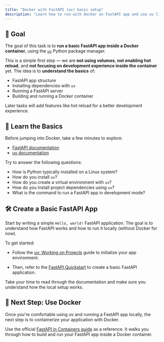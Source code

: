 ```yaml
---
title: "Docker with FastAPI (uv) basic setup"
description: "Learn how to run with Docker an FastAPI app and use uv like package manager"
---
```


## 🎯 Goal

The goal of this task is to **run a basic FastAPI app inside a Docker container**, using the [`uv`](https://docs.astral.sh/uv/) Python package manager.

This is a simple first step — we are **not using volumes**, **not enabling hot reload**, and **not focusing on development experience inside the container** yet. The idea is to **understand the basics** of:

- FastAPI app structure
- Installing dependencies with `uv`
- Running a FastAPI server
- Building and running a Docker container

Later tasks will add features like hot reload for a better development experience.

## 🧠 Learn the Basics

Before jumping into Docker, take a few minutes to explore:

- [FastAPI documentation](https://fastapi.tiangolo.com/)
- [uv documentation](https://docs.astral.sh/uv/guides/integration/docker/])

Try to answer the following questions:

- How is Python typically installed on a Linux system?
- How do you install `uv`?
- How do you create a virtual environment with `uv`?
- How do you install project dependencies using `uv`?
- What is the command to run a FastAPI app in development mode?

## 🛠️ Create a Basic FastAPI App

Start by writing a simple `Hello, world!` FastAPI application. The goal is to understand how FastAPI works and how to run it locally (without Docker for now).

To get started:

- Follow the [uv: Working on Projects](https://docs.astral.sh/uv/guides/projects/#working-on-projects) guide to initialize your app environment.

- Then, refer to the [FastAPI Quickstart](https://fastapi.tiangolo.com/#installation) to create a basic FastAPI application.

Take your time to read through the documentation and make sure you understand how the local setup works.

## 🐳 Next Step: Use Docker

Once you're comfortable using uv and running a FastAPI app locally, the next step is to containerize your application with Docker.

Use the official [FastAPI in Containers guide](https://fastapi.tiangolo.com/deployment/docker/) as a reference. It walks you through how to build and run your FastAPI app inside a Docker container.
